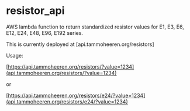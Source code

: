 # resistor_api

AWS lambda function to return standardized resistor values for E1, E3, E6, E12, E24, E48, E96, E192 series.

This is currently deployed at [api.tammoheeren.org/resistors]

Usage:

[https://api.tammoheeren.org/resistors/?value=1234](api.tammoheeren.org/resistors/?value=1234)

or 

[https://api.tammoheeren.org/resistors/e24/?value=1234](api.tammoheeren.org/resistors/e24/?value=1234)
